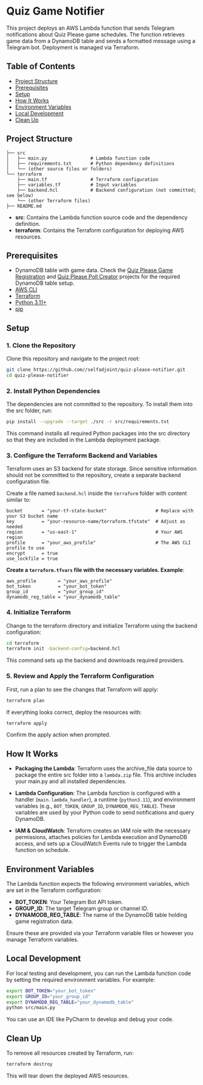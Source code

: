 # Quiz Game Notifier

This project deploys an AWS Lambda function that sends Telegram notifications about Quiz Please game schedules. The function retrieves game data from a DynamoDB table and sends a formatted message using a Telegram bot. Deployment is managed via Terraform.

## Table of Contents
- [Project Structure](#project-structure)
- [Prerequisites](#prerequisites)
- [Setup](#setup)
- [How It Works](#how-it-works)
- [Environment Variables](#environment-variables)
- [Local Development](#local-development)
- [Clean Up](#clean-up)

## Project Structure

```plaintext
├── src
│   ├── main.py                # Lambda function code
│   ├── requirements.txt       # Python dependency definitions
│   └── (other source files or folders)
└── terraform
    ├── main.tf                # Terraform configuration
    ├── variables.tf           # Input variables
    ├── backend.hcl            # Backend configuration (not committed; see below)
    └── (other Terraform files)
├── README.md
```

- **src**: Contains the Lambda function source code and the dependency definition.
- **terraform**: Contains the Terraform configuration for deploying AWS resources.

## Prerequisites

- DynamoDB table with game data. Check the [Quiz Please Game Registration](https://github.com/selfadjoint/quiz-please-reg) and [Quiz Please Poll Creator](https://github.com/selfadjoint/quiz-please-poll) projects for the required DynamoDB table setup.
- [AWS CLI](https://aws.amazon.com/cli/)
- [Terraform](https://www.terraform.io/)
- [Python 3.11+](https://www.python.org/)
- [pip](https://pip.pypa.io/en/stable/)

## Setup

### 1. Clone the Repository

Clone this repository and navigate to the project root:

```bash
git clone https://github.com//selfadjoint/quiz-please-notifier.git
cd quiz-please-notifier
```
### 2. Install Python Dependencies
The dependencies are not committed to the repository. To install them into the src folder, run:
```bash
pip install --upgrade --target ./src -r src/requirements.txt
```
This command installs all required Python packages into the src directory so that they are included in the Lambda deployment package.

### 3. Configure the Terraform Backend and Variables
Terraform uses an S3 backend for state storage. Since sensitive information should not be committed to the repository, create a separate backend configuration file.

Create a file named `backend.hcl` inside the `terraform` folder with content similar to:

```hcl
bucket       = "your-tf-state-bucket"                  # Replace with your S3 bucket name
key          = "your-resource-name/terraform.tfstate"  # Adjust as needed
region       = "us-east-1"                             # Your AWS region
profile      = "your_aws_profile"                      # The AWS CLI profile to use
encrypt      = true
use_lockfile = true
```
**Create a `terraform.tfvars` file with the necessary variables. Example**:

```hcl
aws_profile        = "your_aws_profile"
bot_token          = "your_bot_token"
group_id           = "your_group_id"
dynamodb_reg_table = "your_dynamodb_table"
```

### 4. Initialize Terraform
Change to the terraform directory and initialize Terraform using the backend configuration:
```bash
cd terraform
terraform init -backend-config=backend.hcl
```
This command sets up the backend and downloads required providers.

### 5. Review and Apply the Terraform Configuration
First, run a plan to see the changes that Terraform will apply:
```bash
terraform plan
```

If everything looks correct, deploy the resources with:
```bash
terraform apply
```
Confirm the apply action when prompted.

## How It Works
- **Packaging the Lambda**:
Terraform uses the archive_file data source to package the entire src folder into a `lambda.zip` file. This archive includes your main.py and all installed dependencies.

- **Lambda Configuration**:
The Lambda function is configured with a handler (`main.lambda_handler`), a runtime (`python3.11`), and environment variables (e.g., `BOT_TOKEN`, `GROUP_ID`, `DYNAMODB_REG_TABLE`). These variables are used by your Python code to send notifications and query DynamoDB.

- **IAM & CloudWatch**:
Terraform creates an IAM role with the necessary permissions, attaches policies for Lambda execution and DynamoDB access, and sets up a CloudWatch Events rule to trigger the Lambda function on schedule.

## Environment Variables
The Lambda function expects the following environment variables, which are set in the Terraform configuration:

- **BOT_TOKEN**: Your Telegram Bot API token.
- **GROUP_ID**: The target Telegram group or channel ID.
- **DYNAMODB_REG_TABLE**: The name of the DynamoDB table holding game registration data.

Ensure these are provided via your Terraform variable files or however you manage Terraform variables.

## Local Development
For local testing and development, you can run the Lambda function code by setting the required environment variables. For example:
```bash
export BOT_TOKEN="your_bot_token"
export GROUP_ID="your_group_id"
export DYNAMODB_REG_TABLE="your_dynamodb_table"
python src/main.py
```

You can use an IDE like PyCharm to develop and debug your code.

## Clean Up
To remove all resources created by Terraform, run:
```bash
terraform destroy
```
This will tear down the deployed AWS resources.
